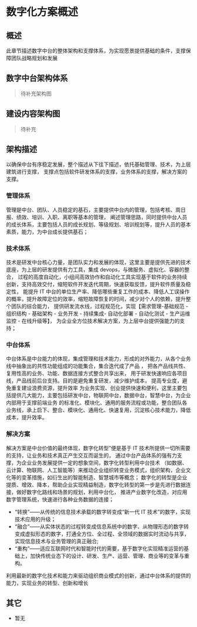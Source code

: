 # 数字化方案概述

## 概述

此章节描述数字中台的整体架构和支撑体系，为实现愿景提供基础的条件，支撑保障团队战略规划和发展

## 数字中台架构体系

> 待补充架构图

## 建设内容架构图

> 待补充

## 架构描述

以确保中台有序稳定发展，整个描述从下往下描述，依托基础管理、技术，为上层建筑进行支撑，
支撑点包括软件研发体系的支撑，业务体系的支撑，解决方案的支撑。

### 管理体系

管理是中台、团队、人员稳定的基石，主要提供中台内的管理，包括考核、周日报、绩效、培训、入职、离职等基本的管理，
阐述管理思路，同时提供中台人员的成长体系，主要包括人员的成长规划、等级规划、培训规划等，提升人员的基本素质，能力，为中台成长提供基石；

### 技术体系

技术是研发中台核心力量，是团队实力和发展的体现，这里主要是提供先进的技术底座，为上层的研发提供有力工具，集成 devops，与微服务、虚拟化、容器的整合，
过程的高度自动化，小组间高效协作和自动化工具实现基于软件的业务持续创新，支持高效交付，缩短软件开发迭代周期，快速获取反馈，提升软件质量及稳定性，
能提升 IT 中台的单位生产率、降低哪些重复工作的成本、降低人工误操作的概率，提升故障定位的效率，缩短故障恢复的时间，减少对个人的依赖，提升整个团队的综合能力，
提供研发流水线，过程规范化，实现【需求管理-基础规范 - 组织结构 - 基础架构 - 业务开发 - 持续集成- 自动化部署 - 自动化测试 - 生产运维监控 - 在线升级等】，
为企业全方位技术解决方案，为上层中台提供强能力的支持；

### 中台体系

中台体系是中台能力的体现，集成管理和技术能力，形成的对外能力，从各个业务线中抽象出的共性功能组成的功能集合，集合迭代成了产品 ，
把各产品线共性、复用性高的业务、功能、数据连接方式整合共享出来，
用于研发快速响应各项目线，产品线前后台支持。目的是避免重复研发，减少维护成本， 提高专业度，避免重复建设浪费资源，提升效率
为业务实现、创业提供快速和便利，这里主要包括提供几大能力，主要包括研发中台，物联网中台，数据中台，智慧中台，为企业内部用于支撑前端业务
的标准化、模块化、通用的服务流程或功能，整合团队各业务线，承上启下、整合、模块化、通用化、快速复用，沉淀核心技术能力，降低成本，提升效率。

### 解决方案

解决方案是中台价值的最终体现，数字化转型”便是基于 IT 技术所提供一切所需要的支持，让业务和技术真正产生交互而诞生的，
通过中台产品体系的强有力支撑，为企业业务发展提供一定的想象空间，数字化转型利用中台技术
（如数据、云计算、物联网、人工智能等）来推动企业组织转变业务模式，组织架构，企业文化等的变革措施，如衍生出的智能制造、智慧城市等概念；
数字化的转型是企业提质、增效、降本，帮助企业实现精益制造，数字化转型的第一步是先进行数据连接，做好数字化路线和场景的规划，利用中台化，
推进产业数字化改造，对应用数字管理系统，快速进行各种业务数据的连接；

- “转换”——从传统的信息技术承载的数字转变成“新一代 IT 技术”的数字，实现技术应用的升级；
- “融合”——从实体状态的过程转变成信息系统中的数字、从物理形态的数字转变成虚拟形态的数字，打通全方位、全过程、全领域的数据实时流动与共享，实现信息技术与业务管理的真正融合;
- “重构”——适应互联网时代和智能时代的需要，基于数字化实现精准运营的基础上，加快传统业态下的设计、研发、生产、运营、管理、商业等的变革与重构。

利用最新的数字化技术和能力来驱动组织商业模式的创新，通过中台体系的提供的能力，实现业务的转型、创新和增长

## 其它

- 暂无

